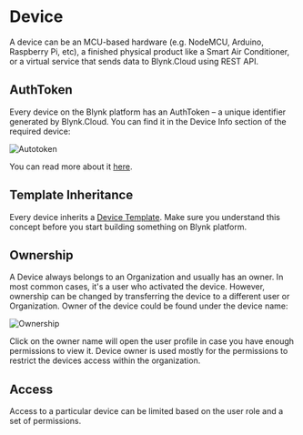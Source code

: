 # Device

A device can be an MCU-based hardware \(e.g. NodeMCU, Arduino, Raspberry Pi, etc\), a finished physical product like a Smart Air Conditioner, or a virtual service that sends data to Blynk.Cloud using REST API.

## AuthToken

Every device on the Blynk platform has an AuthToken – a unique identifier generated by Blynk.Cloud. You can find it in the Device Info section of the required device:

![Autotoken](https://user-images.githubusercontent.com/72824404/119472717-25db5b00-bd53-11eb-91f5-bab8e9972a4f.png)

You can read more about it [here](../getting-started/activating-devices/#2-activating-device-with-static-auth-token).

## Template Inheritance

Every device inherits a [Device Template](device-template.md). Make sure you understand this concept before you start building something on Blynk platform.

## Ownership

A Device always belongs to an Organization and usually has an owner. In most common cases, it's a user who activated the device. However, ownership can be changed by transferring the device to a different user or Organization. Owner of the device could be found under the device name:

![Ownership](https://user-images.githubusercontent.com/72824404/119472965-5fac6180-bd53-11eb-8178-84492a46bc76.png)

Click on the owner name will open the user profile in case you have enough permissions to view it. Device owner is used mostly for the permissions to restrict the devices access within the organization.

## Access

Access to a particular device can be limited based on the user role and a set of permissions.


